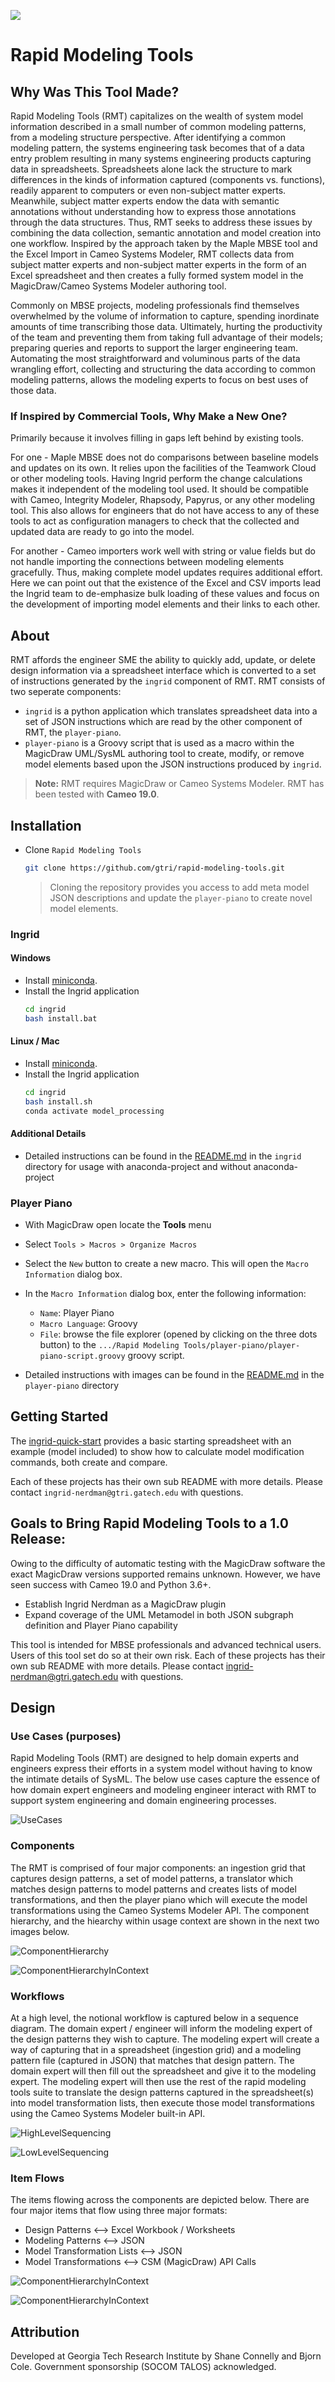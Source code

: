 ![](https://github.com/shaneconnelly23/rmt/workflows/test-python/badge.svg)
# Rapid Modeling Tools

## Why Was This Tool Made?

Rapid Modeling Tools (RMT) capitalizes on the wealth of system model information described in a small number of common modeling patterns, from a modeling structure perspective. After identifying a common modeling pattern, the systems engineering task becomes that of a data entry problem resulting in many systems engineering products capturing data in spreadsheets. Spreadsheets alone lack the structure to mark differences in the kinds of information captured (components vs. functions), readily apparent to computers or even non-subject matter experts. Meanwhile, subject matter experts endow the data with semantic annotations without understanding how to express those annotations through the data structures. Thus, RMT seeks to address these issues by combining the data collection, semantic annotation and model creation into one workflow. Inspired by the approach taken by the Maple MBSE tool and the Excel Import in Cameo Systems Modeler, RMT collects data from subject matter experts and non-subject matter experts in the form of an Excel spreadsheet and then creates a fully formed system model in the MagicDraw/Cameo Systems Modeler authoring tool.

Commonly on MBSE projects, modeling professionals find themselves overwhelmed by the volume of information to capture, spending inordinate amounts of time transcribing those data. Ultimately, hurting the productivity of the team and preventing them from taking full advantage of their models; preparing queries and reports to support the larger engineering team. Automating the most straightforward and voluminous parts of the data wrangling effort, collecting and structuring the data according to common modeling patterns, allows the modeling experts to focus on best uses of those data.

### If Inspired by Commercial Tools, Why Make a New One?

Primarily because it involves filling in gaps left behind by existing tools.

For one - Maple MBSE does not do comparisons between baseline models and updates on its own. It relies upon the facilities of the Teamwork Cloud or other modeling tools. Having Ingrid perform the change calculations makes it independent of the modeling tool used. It should be compatible with Cameo, Integrity Modeler, Rhapsody, Papyrus, or any other modeling tool. This also allows for engineers that do not have access to any of these tools to act as configuration managers to check that the collected and updated data are ready to go into the model.

For another - Cameo importers work well with string or value fields but do not handle importing the connections between modeling elements gracefully. Thus, making complete model updates requires additional effort. Here we can point out that the existence of the Excel and CSV imports lead the Ingrid team to de-emphasize bulk loading of these values and focus on the development of importing model elements and their links to each other.

## About

RMT affords the engineer SME the ability to quickly add, update, or delete design information via a spreadsheet interface which is converted to a set of instructions generated by the `ingrid`  component of RMT.  RMT consists of two seperate components:

* `ingrid` is a python application which translates spreadsheet data into a set of JSON instructions which are read by the other component of RMT, the `player-piano`.
* `player-piano` is a Groovy script that is used as a macro within the MagicDraw UML/SysML authoring tool to create, modify, or remove model elements based upon the JSON instructions produced by `ingrid`.

> **Note:** RMT requires MagicDraw or Cameo Systems Modeler. RMT has been tested with **Cameo 19.0**.

## Installation

- Clone `Rapid Modeling Tools`
  ```bash
  git clone https://github.com/gtri/rapid-modeling-tools.git
  ```
    > Cloning the repository provides you access to add meta model JSON descriptions and update the `player-piano` to create novel model elements.

### Ingrid
#### Windows
- Install [miniconda](https://docs.conda.io/en/latest/miniconda.html).
- Install the Ingrid application
  ```bash
  cd ingrid
  bash install.bat
  ```
#### Linux / Mac
- Install [miniconda](https://docs.conda.io/en/latest/miniconda.html).
- Install the Ingrid application
  ```bash
  cd ingrid
  bash install.sh
  conda activate model_processing
  ```
#### Additional Details

- Detailed instructions can be found in the [README.md](ingrid/README.md) in the `ingrid` directory for usage with anaconda-project and without anaconda-project

### Player Piano

- With MagicDraw open locate the **Tools** menu
- Select `Tools > Macros > Organize Macros`
- Select the `New` button to create a new macro. This will open the `Macro Information` dialog box.
- In the `Macro Information` dialog box, enter the following information:
  - `Name`: Player Piano
  - `Macro Language`: Groovy
  - `File`: browse the file explorer (opened by clicking on the three dots button) to the `.../Rapid Modeling Tools/player-piano/player-piano-script.groovy` groovy script.

- Detailed instructions with images can be found in the [README.md](player-piano/README.md) in the `player-piano` directory

## Getting Started

The [ingrid-quick-start](ingrid-quick-start/README.md) provides a basic starting spreadsheet with an example (model included) to show how to calculate model modification commands, both create and compare.

Each of these projects has their own sub README with more details. Please contact `ingrid-nerdman@gtri.gatech.edu` with questions.

## Goals to Bring Rapid Modeling Tools to a 1.0 Release:

Owing to the difficulty of automatic testing with the MagicDraw software the exact MagicDraw versions supported remains unknown. However, we have seen success with Cameo 19.0 and Python 3.6+.

- Establish Ingrid Nerdman as a MagicDraw plugin
- Expand coverage of the UML Metamodel in both JSON subgraph definition and Player Piano capability

This tool is intended for MBSE professionals and advanced technical users. Users of this tool set do so at their own risk.
Each of these projects has their own sub README with more details. Please contact ingrid-nerdman@gtri.gatech.edu with questions.

## Design

### Use Cases (purposes)
Rapid Modeling Tools (RMT) are designed to help domain experts and engineers express their efforts in a system model without having to know the intimate details of SysML.  The below use cases capture the essence of how domain expert engineers and modeling engineer interact with RMT to support system engineering and domain engineering processes.

![UseCases](diagrams/Rapid%20Modeling%20Tool%20-%20Use%20Cases.png)

### Components
The RMT is comprised of four major components: an ingestion grid that captures design patterns, a set of model patterns, a translator which matches design patterns to model patterns and creates lists of model transformations, and then the player piano which will execute the model transformations using the Cameo Systems Modeler API.  The component hierarchy, and the hiearchy within usage context are shown in the next two images below.

![ComponentHierarchy](diagrams/Rapid%20Modeling%20Tool%20-%20Component%20Hierarchy.png)

![ComponentHierarchyInContext](diagrams/Rapid%20Modeling%20Tool%20Context.png)


### Workflows
At a high level, the notional workflow is captured below in a sequence diagram.  The domain expert / engineer will inform the modeling expert of the design patterns they wish to capture.  The modeling expert will create a way of capturing that in a spreadsheet (ingestion grid) and a modeling pattern file (captured in JSON) that matches that design pattern.  The domain expert will then fill out the spreadsheet and give it to the modeling expert.  The modeling expert will then use the rest of the rapid modeling tools suite to translate the design patterns captured in the spreadsheet(s) into model transformation lists, then execute those model transformations using the Cameo Systems Modeler built-in API.


![HighLevelSequencing](diagrams/Usage%20-%20High%20Level%20Sequence%20Diagram.png)

![LowLevelSequencing](diagrams/Usage%20-%20Low%20Level%20Sequence%20Diagram.png)

### Item Flows

The items flowing across the components are depicted below.  There are four major items that flow using three major formats:

 - Design Patterns <--> Excel Workbook / Worksheets
 - Modeling Patterns <--> JSON
 - Model Transformation Lists <--> JSON
 - Model Transformations <--> CSM (MagicDraw) API Calls

![ComponentHierarchyInContext](diagrams/Rapid%20Modeling%20Tool%20-%20Internal%20Flows.png)

![ComponentHierarchyInContext](diagrams/Rapid%20Modeling%20Tool%20Context%20-%20Internal%20Flows.png)

## Attribution

Developed at Georgia Tech Research Institute by Shane Connelly and Bjorn Cole. Government sponsorship (SOCOM TALOS) acknowledged.
